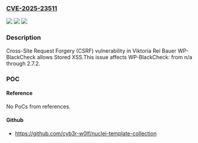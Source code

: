 ### [CVE-2025-23511](https://cve.mitre.org/cgi-bin/cvename.cgi?name=CVE-2025-23511)
![](https://img.shields.io/static/v1?label=Product&message=WP-BlackCheck&color=blue)
![](https://img.shields.io/static/v1?label=Version&message=n%2Fa%3C%3D%202.7.2%20&color=brighgreen)
![](https://img.shields.io/static/v1?label=Vulnerability&message=CWE-352%20Cross-Site%20Request%20Forgery%20(CSRF)&color=brighgreen)

### Description

Cross-Site Request Forgery (CSRF) vulnerability in Viktoria Rei Bauer WP-BlackCheck allows Stored XSS.This issue affects WP-BlackCheck: from n/a through 2.7.2.

### POC

#### Reference
No PoCs from references.

#### Github
- https://github.com/cyb3r-w0lf/nuclei-template-collection

